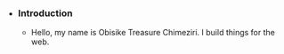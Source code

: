 - ### Introduction
  - Hello, my name is
    Obisike Treasure Chimeziri.
    I build things for the web.
